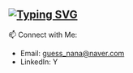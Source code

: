 ## [![Typing SVG](https://readme-typing-svg.demolab.com/?lines=Hi+My+Name+is+Ding+Gyun)](https://git.io/typing-svg)



📫 Connect with Me:
* Email: guess_nana@naver.com
* LinkedIn: Y
